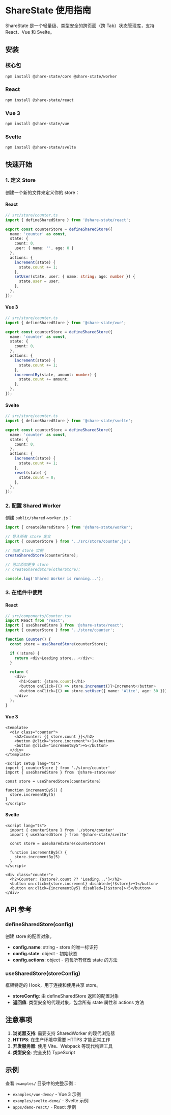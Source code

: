 # ShareState 使用指南

ShareState 是一个轻量级、类型安全的跨页面（跨 Tab）状态管理库，支持 React、Vue 和 Svelte。

## 安装

### 核心包
```bash
npm install @share-state/core @share-state/worker
```

### React
```bash
npm install @share-state/react
```

### Vue 3
```bash
npm install @share-state/vue
```

### Svelte
```bash
npm install @share-state/svelte
```

## 快速开始

### 1. 定义 Store

创建一个新的文件来定义你的 store：

#### React
```typescript
// src/store/counter.ts
import { defineSharedStore } from '@share-state/react';

export const counterStore = defineSharedStore({
  name: 'counter' as const,
  state: {
    count: 0,
    user: { name: '', age: 0 }
  },
  actions: {
    increment(state) {
      state.count += 1;
    },
    setUser(state, user: { name: string; age: number }) {
      state.user = user;
    },
  },
});
```

#### Vue 3
```typescript
// src/store/counter.ts
import { defineSharedStore } from '@share-state/vue';

export const counterStore = defineSharedStore({
  name: 'counter' as const,
  state: {
    count: 0,
  },
  actions: {
    increment(state) {
      state.count += 1;
    },
    incrementBy(state, amount: number) {
      state.count += amount;
    },
  },
});
```

#### Svelte
```typescript
// src/store/counter.ts
import { defineSharedStore } from '@share-state/svelte';

export const counterStore = defineSharedStore({
  name: 'counter' as const,
  state: {
    count: 0,
  },
  actions: {
    increment(state) {
      state.count += 1;
    },
    reset(state) {
      state.count = 0;
    },
  },
});
```

### 2. 配置 Shared Worker

创建 `public/shared-worker.js`：

```javascript
import { createSharedStore } from '@share-state/worker';

// 导入所有 store 定义
import { counterStore } from '../src/store/counter.js';

// 创建 store 实例
createSharedStore(counterStore);

// 可以添加更多 store
// createSharedStore(otherStore);

console.log('Shared Worker is running...');
```

### 3. 在组件中使用

#### React
```typescript
// src/components/Counter.tsx
import React from 'react';
import { useSharedStore } from '@share-state/react';
import { counterStore } from '../store/counter';

function Counter() {
  const store = useSharedStore(counterStore);

  if (!store) {
    return <div>Loading store...</div>;
  }

  return (
    <div>
      <h1>Count: {store.count}</h1>
      <button onClick={() => store.increment()}>Increment</button>
      <button onClick={() => store.setUser({ name: 'Alice', age: 30 })}>Set User</button>
    </div>
  );
}
```

#### Vue 3
```vue
<template>
  <div class="counter">
    <h2>Counter: {{ store.count }}</h2>
    <button @click="store.increment">+1</button>
    <button @click="incrementBy5">+5</button>
  </div>
</template>

<script setup lang="ts">
import { counterStore } from './store/counter'
import { useSharedStore } from '@share-state/vue'

const store = useSharedStore(counterStore)

function incrementBy5() {
  store.incrementBy(5)
}
</script>
```

#### Svelte
```svelte
<script lang="ts">
  import { counterStore } from './store/counter'
  import { useSharedStore } from '@share-state/svelte'

  const store = useSharedStore(counterStore)

  function incrementBy5() {
    store.incrementBy(5)
  }
</script>

<div class="counter">
  <h2>Counter: {$store?.count ?? 'Loading...'}</h2>
  <button on:click={store.increment} disabled={!$store}>+1</button>
  <button on:click={incrementBy5} disabled={!$store}>+5</button>
</div>
```

## API 参考

### defineSharedStore(config)

创建 store 的配置对象。

- **config.name**: string - store 的唯一标识符
- **config.state**: object - 初始状态
- **config.actions**: object - 包含所有修改 state 的方法

### useSharedStore(storeConfig)

框架特定的 Hook，用于连接和使用共享 store。

- **storeConfig**: 由 defineSharedStore 返回的配置对象
- **返回值**: 类型安全的代理对象，包含所有 state 属性和 actions 方法

## 注意事项

1. **浏览器支持**: 需要支持 SharedWorker 的现代浏览器
2. **HTTPS**: 在生产环境中需要 HTTPS 才能正常工作
3. **开发服务器**: 使用 Vite、Webpack 等现代构建工具
4. **类型安全**: 完全支持 TypeScript

## 示例

查看 `examples/` 目录中的完整示例：
- `examples/vue-demo/` - Vue 3 示例
- `examples/svelte-demo/` - Svelte 示例
- `apps/demo-react/` - React 示例